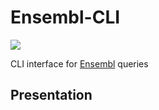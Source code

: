 # Ensembl-CLI
 ![](https://i.imgur.com/nUnyLWh.png)

 CLI interface for [Ensembl](https://www.ensembl.org) queries

 ## Presentation